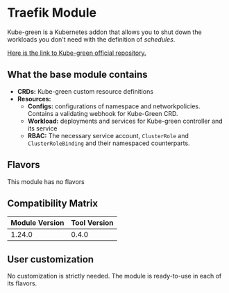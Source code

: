 # Traefik Module

Kube-green is a Kubernetes addon that allows you to shut down the workloads you don't need with the definition of *schedules*.

[Here is the link to Kube-green official repository.]

## What the base module contains

- **CRDs:** Kube-green custom resource definitions
- **Resources:**
  - **Configs:** configurations of namespace and networkpolicies. Contains a validating webhook for Kube-Green CRD.
  - **Workload:** deployments and services for Kube-green controller and its service
  - **RBAC:** The necessary service account, `ClusterRole` and `ClusterRoleBinding` and their namespaced counterparts.

## Flavors

This module has no flavors

## Compatibility Matrix

| Module Version | Tool Version   |
|----------------|----------------|
| 1.24.0         | 0.4.0          |

## User customization

No customization is strictly needed. The module is ready-to-use in each of its flavors.

[Here is the link to Kube-green official repository.]: "https://github.com/kube-green/kube-green"

